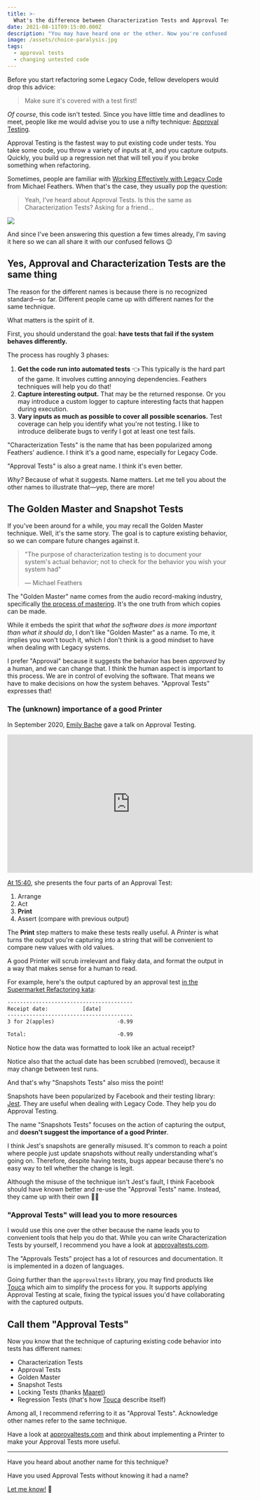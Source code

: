 ```yaml
---
title: >-
  What's the difference between Characterization Tests and Approval Tests?
date: 2021-08-11T09:15:00.000Z
description: "You may have heard one or the other. Now you're confused: is there a difference? Nope! Let me explain…"
image: /assets/choice-paralysis.jpg
tags:
  - approval tests
  - changing untested code
---
```


Before you start refactoring some Legacy Code, fellow developers would drop this advice:

> Make sure it's covered with a test first!

_Of course_, this code isn't tested. Since you have little time and deadlines to meet, people like me would advise you to use a nifty technique: [Approval Testing](https://understandlegacycode.com/blog/3-steps-to-add-tests-on-existing-code-when-you-have-short-deadlines/).

Approval Testing is the fastest way to put existing code under tests. You take some code, you throw a variety of inputs at it, and you capture outputs. Quickly, you build up a regression net that will tell you if you broke something when refactoring.

Sometimes, people are familiar with [Working Effectively with Legacy Code](https://understandlegacycode.com/blog/key-points-of-working-effectively-with-legacy-code/) from Michael Feathers. When that's the case, they usually pop the question:

> Yeah, I've heard about Approval Tests. Is this the same as Characterization Tests? Asking for a friend…

![](/assets/choice-paralysis.jpg)

And since I've been answering this question a few times already, I'm saving it here so we can all share it with our confused fellows 😉

## Yes, Approval and Characterization Tests are the same thing

The reason for the different names is because there is no recognized standard—so far. Different people came up with different names for the same technique.

What matters is the spirit of it.

First, you should understand the goal: **have tests that fail if the system behaves differently.**

The process has roughly 3 phases:

1. **Get the code run into automated tests** 👈 This typically is the hard part of the game. It involves cutting annoying dependencies. Feathers techniques will help you do that!
2. **Capture interesting output.** That may be the returned response. Or you may introduce a custom logger to capture interesting facts that happen during execution.
3. **Vary inputs as much as possible to cover all possible scenarios.** Test coverage can help you identify what you're not testing. I like to introduce deliberate bugs to verify I got at least one test fails.

"Characterization Tests" is the name that has been popularized among Feathers' audience. I think it's a good name, especially for Legacy Code.

"Approval Tests" is also a great name. I think it's even better.

_Why?_ Because of what it suggests. Name matters. Let me tell you about the other names to illustrate that—yep, there are more!

## The Golden Master and Snapshot Tests

If you've been around for a while, you may recall the Golden Master technique. Well, it's the same story. The goal is to capture existing behavior, so we can compare future changes against it.

> "The purpose of characterization testing is to document your system's actual behavior; not to check for the behavior you wish your system had"
>
> — Michael Feathers

The "Golden Master" name comes from the audio record-making industry, specifically [the process of mastering](<https://en.wikipedia.org/wiki/Mastering_(audio)>). It's the one truth from which copies can be made.

While it embeds the spirit that _what the software does is more important than what it should do_, I don't like "Golden Master" as a name. To me, it implies you won't touch it, which I don't think is a good mindset to have when dealing with Legacy systems.

I prefer "Approval" because it suggests the behavior has been _approved_ by a human, and we can change that. I think the human aspect is important to this process. We are in control of evolving the software. That means we have to make decisions on how the system behaves. "Approval Tests" expresses that!

### The (unknown) importance of a good Printer

In September 2020, [Emily Bache](https://twitter.com/emilybache) gave a talk on Approval Testing.

<iframe width="560" height="315" src="https://www.youtube-nocookie.com/embed/0ZVKcFsEp-4" frameborder="0" allow="accelerometer; autoplay; encrypted-media; gyroscope; picture-in-picture" allowfullscreen></iframe>

[At 15:40](https://youtu.be/0ZVKcFsEp-4?t=940), she presents the four parts of an Approval Test:

1. Arrange
2. Act
3. **Print**
4. Assert (compare with previous output)

The **Print** step matters to make these tests really useful. A _Printer_ is what turns the output you're capturing into a string that will be convenient to compare new values with old values.

A good Printer will scrub irrelevant and flaky data, and format the output in a way that makes sense for a human to read.

For example, here's the output captured by an approval test [in the Supermarket Refactoring kata](https://github.com/emilybache/SupermarketReceipt-Refactoring-Kata/blob/6c2fbe7ca8a8aea593fd16f12e3418dc2df1867c/java/src/test/java/dojo/supermarket/ReceiptPrinterTest.discounts.approved.txt):

```txt
----------------------------------------
Receipt date:           [date]
----------------------------------------
3 for 2(apples)                    -0.99

Total:                             -0.99
```

Notice how the data was formatted to look like an actual receipt?

Notice also that the actual date has been scrubbed (removed), because it may change between test runs.

And that's why "Snapshots Tests" also miss the point!

Snapshots have been popularized by Facebook and their testing library: [Jest](https://jestjs.io/). They are useful when dealing with Legacy Code. They help you do Approval Testing.

The name "Snapshots Tests" focuses on the action of capturing the output, and **doesn't suggest the importance of a good Printer**.

I think Jest's snapshots are generally misused. It's common to reach a point where people just update snapshots without really understanding what's going on. Therefore, despite having tests, bugs appear because there's no easy way to tell whether the change is legit.

Although the misuse of the technique isn't Jest's fault, I think Facebook should have known better and re-use the "Approval Tests" name. Instead, they came up with their own 🤷‍♂️

### "Approval Tests" will lead you to more resources

I would use this one over the other because the name leads you to convenient tools that help you do that. While you can write Characterization Tests by yourself, I recommend you have a look at [approvaltests.com](https://approvaltests.com).

The "Approvals Tests" project has a lot of resources and documentation. It is implemented in a dozen of languages.

Going further than the `approvaltests` library, you may find products like [Touca](https://touca.io/) which aim to simplify the process for you. It supports applying Approval Testing at scale, fixing the typical issues you'd have collaborating with the captured outputs.

## Call them "Approval Tests"

Now you know that the technique of capturing existing code behavior into tests has different names:

- Characterization Tests
- Approval Tests
- Golden Master
- Snapshot Tests
- Locking Tests (thanks [Maaret](https://twitter.com/maaretp))
- Regression Tests (that's how [Touca](https://touca.io/) describe itself)

Among all, I recommend referring to it as "Approval Tests". Acknowledge other names refer to the same technique.

Have a look at [approvaltests.com](https://approvaltests.com) and think about implementing a Printer to make your Approval Tests more useful.

---

Have you heard about another name for this technique?

Have you used Approval Tests without knowing it had a name?

[Let me know!](https://twitter.com/nicoespeon) 🤠
